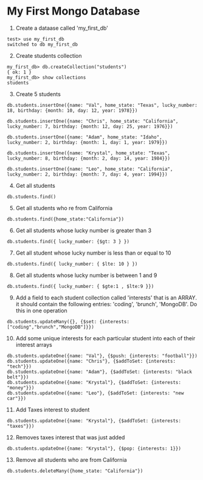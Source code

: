 # My First Mongo Database

1. Create a dataase called 'my_first_db'
```
test> use my_first_db
switched to db my_first_db
```

2. Create students collection
```
my_first_db> db.createCollection("students")
{ ok: 1 }
my_first_db> show collections
students
```

3. Create 5 students
```
db.students.insertOne({name: "Val", home_state: "Texas", lucky_number: 18, birthday: {month: 10, day: 12, year: 1978}})

db.students.insertOne({name: "Chris", home_state: "California", lucky_number: 7, birthday: {month: 12, day: 25, year: 1976}})

db.students.insertOne({name: "Adam", home_state: "Idaho", lucky_number: 2, birthday: {month: 1, day: 1, year: 1979}})

db.students.insertOne({name: "Krystal", home_state: "Texas", lucky_number: 8, birthday: {month: 2, day: 14, year: 1984}})

db.students.insertOne({name: "Leo", home_state: "California", lucky_number: 2, birthday: {month: 7, day: 4, year: 1994}})
```

4. Get all students
```
db.students.find()
```
5. Get all students who re from California
```
db.students.find({home_state:"California"})
```
6. Get all students whose lucky number is greater than 3
```
db.students.find({ lucky_number: {$gt: 3 } })
```
7. Get all student whose lucky number is less than or equal to 10
```
db.students.find({ lucky_number: { $lte: 10 } })
```
8. Get all students whose lucky number is between 1 and 9
```
db.students.find({ lucky_number: { $gte:1 , $lte:9 }})
```
9. Add a field to each student collection called 'interests' that is an ARRAY.  it should contain the following entries: 'coding', 'brunch', 'MongoDB'.  Do this in one operation
```
db.students.updateMany({}, {$set: {interests: ["coding","brunch","MongoDB"]}})
```
10. Add some unique interests for each particular student into each of their interest arrays
```
db.students.updateOne({name: "Val"}, {$push: {interests: "football"}})
db.students.updateOne({name: "Chris"}, {$addToSet: {interests: "tech"}})
db.students.updateOne({name: "Adam"}, {$addToSet: {interests: "black belt"}})
db.students.updateOne({name: "Krystal"}, {$addToSet: {interests: "money"}})
db.students.updateOne({name: "Leo"}, {$addToSet: {interests: "new car"}})
```
11. Add Taxes interest to student
```
db.students.updateOne({name: "Krystal"}, {$addToSet: {interests: "taxes"}})
```
12. Removes taxes interest that was just added
```
db.students.updateOne({name: "Krystal"}, {$pop: {interests: 1}})
```
13. Remove all students who are from California
```
db.students.deleteMany({home_state: "California"})
```
